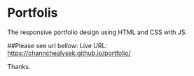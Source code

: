 # Portfolis
The responsive portfolio design using HTML and CSS with JS. 

##Please see url bellow:
Live URL: https://channchealysek.github.io/portfolio/

Thanks.

